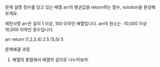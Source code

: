 문제 설명
정수를 담고 있는 배열 arr의 평균값을 return하는 함수, solution을 완성해보세요.

제한사항
arr은 길이 1 이상, 100 이하인 배열입니다.
arr의 원소는 -10,000 이상 10,000 이하인 정수입니다.

arr	return
[1,2,3,4]	2.5
[5,5]	5

문제해결 과정 
1) 배열의 총합에서 배열의 길이로 나누어보자.

